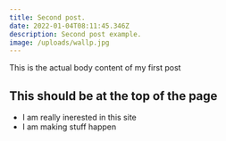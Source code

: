 ```yaml
---
title: Second post.
date: 2022-01-04T08:11:45.346Z
description: Second post example.
image: /uploads/wallp.jpg
---
```

This is the actual body content of my first post



## This should be at the top of the page



* I am really inerested in this site
* I am making stuff happen
